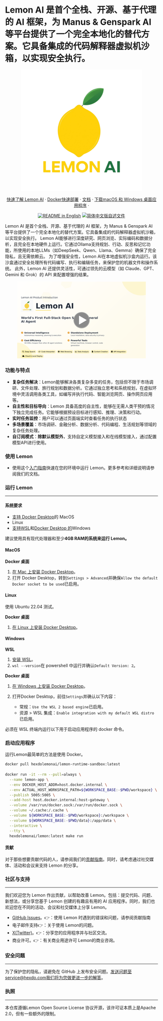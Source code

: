 # Lemon AI 是首个全栈、开源、基于代理的 AI 框架，为 Manus & Genspark AI 等平台提供了一个完全本地化的替代方案。它具备集成的代码解释器虚拟机沙箱，以实现安全执行。

<div align=center>
  <img src="./public/img/Lemon_logo.png" width="400">
</div>
<p align="center">
  <a href="https://lemon-11.gitbook.io/lemon-docs">快速了解 Lemon AI</a> ·
  <a href="https://lemon-11.gitbook.io/lemon-docs/kai-fa-bu-shu-zhi-nan/docker-kuai-su-bu-shu">Docker快速部署</a> ·
  <a href="https://lemon-11.gitbook.io/lemon-docs">文档</a> ·
  <a href="https://www.lemonai.cc">下载macOS 和 Windows 桌面应用程序</a> ·
</p>

<p align="center">
  <a href="./README.md"><img alt="README in English" src="https://img.shields.io/badge/English-d9d9d9"></a>
  <a href="./README_CN.md"><img alt="简体中文版自述文件" src="https://img.shields.io/badge/简体中文-d9d9d9"></a>
</p>

Lemon AI 是首个全栈、开源、基于代理的 AI 框架，为 Manus & Genspark AI 等平台提供了一个完全本地化的替代方案。它具备集成的代码解释器虚拟机沙箱，以实现安全执行。
Lemon AI能够进行深度研究、网页浏览、实际编码和数据分析，且完全在本地硬件上运行。它通过Ollama支持规划、行动、反思和记忆功能，所使用的本地LLMs（如DeepSeek、Qwen、Llama、Gemma）确保了完全隐私，且无需依赖云。
为了增强安全性，Lemon AI在本地虚拟机沙盒内运行。该沙盒通过安全处理所有代码编写、执行和编辑任务，来保护您的机器文件和操作系统。
此外，Lemon AI 还提供灵活性，可通过领先的云模型（如 Claude、GPT、Gemini 和 Grok）的 API 来配置增强的结果。

<a href="https://youtu.be/OmU_4rrZUHE?si=iseqOl5TV2n2kovy">
  <figure>
    <img src="./public/img/githubvideo.png" alt="">
  </figure>
</a>

### 功能与特点

* **复杂任务解决**：Lemon能够解决各类复杂多变的任务，包括但不限于市场调研、文件处理、旅行规划和数据分析。它通过独立思考和系统规划，在虚拟环境中灵活调用各类工具，如编写并执行代码、智能浏览网页、操作网页应用等。
* **自主性和目标导向**：Lemon 具备高度的自主性，能够在无需人类干预的情况下独立完成任务。它能够根据预设目标进行感知、推理、决策和行动。
* **实时任务监控**：用户可以通过页面端实时查看任务的执行状态
* **多场景覆盖**：市场调研、金融分析、数据分析、代码编程、生活规划等领域的复杂任务处理。
* **自订阅模式**：**除默认模型外**，支持自定义模型接入和在线模型接入，通过配置模型API进行使用。

### 使用 Lemon

* 使用这个[入门指南](https://lemon-11.gitbook.io/lemon-docs)快速在您的环境中运行 Lemon。更多参考和详细说明请参阅我们的文档。

### 运行 Lemon

---

#### 系统要求 <a href="#system-requirements" id="system-requirements"></a>

* [支持 Docker Desktop](https://docs.docker.com/desktop/setup/install/mac-install/#system-requirements)的 MacOS
* Linux
* [支持WSL](https://learn.microsoft.com/en-us/windows/wsl/install)和[Docker Desktop 的](https://docs.docker.com/desktop/setup/install/windows-install/#system-requirements)Windows

建议使用具有现代处理器和至少**4GB RAM的系统来运行 Lemon。**

#### **MacOS**

**Docker 桌面**

1.  [在 Mac 上安装 Docker Desktop](https://docs.docker.com/desktop/setup/install/mac-install)。
2.  打开 Docker Desktop，转到`Settings > Advanced`并确保`Allow the default Docker socket to be used`已启用。

#### **Linux**

使用 Ubuntu 22.04 测试。

**Docker 桌面**

1.  [在 Linux 上安装 Docker Desktop](https://docs.docker.com/desktop/setup/install/linux/)。

#### **Windows**

**WSL**

1.  [安装 WSL](https://learn.microsoft.com/en-us/windows/wsl/install)。
2.  `wsl --version`在 powershell 中运行并确认`Default Version: 2`。

**Docker 桌面**

1.  [在 Windows 上安装 Docker Desktop](https://docs.docker.com/desktop/setup/install/windows-install)。
2.  打开Docker Desktop，前往`Settings`并确认以下内容：

    * 常规：`Use the WSL 2 based engine`已启用。
    * 资源 > WSL 集成：`Enable integration with my default WSL distro`已启用。

必须在 WSL 终端内运行以下用于启动应用程序的 docker 命令。

### 启动应用程序 <a href="#start-the-app" id="start-the-app"></a>

运行Lemon最简单的方法是使用 Docker。

```bash
docker pull hexdolemonai/lemon-runtime-sandbox:latest

docker run -it --rm --pull=always \
  --name lemon-app \
  --env DOCKER_HOST_ADDR=host.docker.internal \
  --env ACTUAL_HOST_WORKSPACE_PATH=${WORKSPACE_BASE:-$PWD/workspace} \
  --publish 5005:5005 \
  --add-host host.docker.internal:host-gateway \
  --volume /var/run/docker.sock:/var/run/docker.sock \
  --volume ~/.cache:/.cache \
  --volume ${WORKSPACE_BASE:-$PWD/workspace}:/workspace \
  --volume ${WORKSPACE_BASE:-$PWD/data}:/app/data \
  --interactive \
  --tty \
  hexdolemonai/lemon:latest make run
```

#### 贡献

对于那些想要贡献代码的人，请参阅我们的[贡献指南](https://github.com/hexdocom/lemon/blob/main/CONTRIBUTING_CN.md)。同时，请考虑通过社交媒体、活动和会议来支持 Lemon 的分享。

### 社区与支持

---

我们欢迎您为 Lemon 作出贡献，以帮助改善 Lemon。包括：提交代码、问题、新想法，或分享您基于 Lemon 创建的有趣且有用的 AI 应用程序。同时，我们也欢迎您在不同的活动、会议和社交媒体上分享 Lemon。

* [GitHub Issues](https://github.com/hexdocom/lemon/issues)。👉：使用 Lemon 时遇到的错误和问题，请参阅贡献指南
* 电子邮件支持👉：关于使用 Lemon的问题。
* [X(Twitter)](https://x.com/LemonAI_cc)。👉：分享您的应用程序并与社区交流。
* 商业许可。👉：有关商业用途许可 Lemon的商业咨询。

### 安全问题

---

为了保护您的隐私，请避免在 GitHub 上发布安全问题。发送问题至service@hexdo.com我们将为您做更进一步的解答。

### 执照

---

本仓库遵循Lemon Open Source License 协议开源，该许可证本质上是Apache 2.0，但有一些额外的限制。
